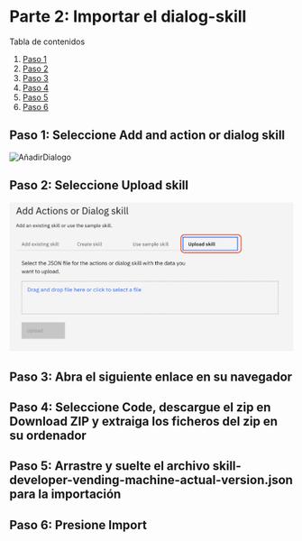 # Parte 2: Importar el dialog-skill

Tabla de contenidos
1. [Paso 1](#1-step-1)
2. [Paso 2](#2-step-2)
3. [Paso 3](#3-step-3)
4. [Paso 4](#4-step-4)
5. [Paso 5](#5-step-5)
6. [Paso 6](#6-step-6)

<a name="1-step-1"></a>
## Paso 1: Seleccione Add and action or dialog skill

![AñadirDialogo](../images/añadirDialogo.png)

<a name="1-step-2"></a>
## Paso 2: Seleccione Upload skill

![UploadSkill](../images/uploadSkill.png)

<a name="1-step-3"></a>
## Paso 3: Abra el siguiente enlace en su navegador


<a name="1-step-4"></a>
## Paso 4: Seleccione Code, descargue el zip en Download ZIP y extraiga los ficheros del zip en su ordenador


<a name="1-step-5"></a>
## Paso 5: Arrastre y suelte el archivo skill-developer-vending-machine-actual-version.json para la importación


<a name="1-step-6"></a>
## Paso 6: Presione Import




